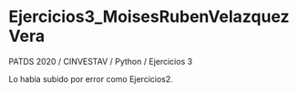 # Ejercicios3_MoisesRubenVelazquezVera
PATDS 2020 / CINVESTAV / Python / Ejercicios 3

Lo habia subido por error como Ejercicios2.
